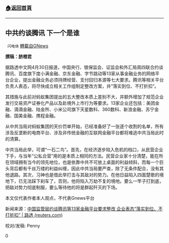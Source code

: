 ###  [:house:返回首頁](https://github.com/ourhimalayas/txt)
---

## 中共约谈腾讯 下一个是谁
` 闪电侠` [轉載自GNews](https://gnews.org/zh-hans/1152111/)

**撰稿：脐橙君**

据路透中文网4月30日报道，中国央行、银保监会、证监会和外汇局周四联合约谈腾讯、百度旗下度小满金融、京东金融、字节跳动等13家从事金融业务的网络平台企业，提出金融业务必须持牌经营、支付回归本源等七大要求。腾讯等相关平台负责人表态，将尽快成立相关工作组制定整改方案，并“落实到位、不打折扣”。

其措施与此前对蚂蚁集团提出的五大整改本质上差别不大，并额外增加了规范企业发行交易资产证券化产品以及赴境外上市行为等要求。13家企业还包括：美团金融、滴滴金融、陆金所、小米公司旗下天星数科、360数科、新浪金融、苏宁金融、国美金融、携程金融。

从中共当局对蚂蚁集团的天价罚单开始，已经准备好了一张逐个收割的名单，所有涉及反垄断的电商平台、涉及非传统金融的互联网金融平台都将难逃中共当局此时的清算。

中共当局此举，可谓“一石二鸟”。首先，在经济逐步陷入危机的档口，从民营企业下手，与当年“公私合营”用的是本质上相同的方法。民营企业家十分清楚，能在所在领域拥有当今的领先地位，也是依靠中共不可放上桌面的利益倾斜，而每一个巨头背后都有千丝万缕的利益纠缠，因此中共当局要严查，除了无条件配合，没有其他退路。其次，习神也是借此举打击与其敌对的势力。在他日益陷入四面楚歌的境地下，已无法踩下刹车了，否则，他将陷入万劫不复的境地。要么一竿子打到底，把敌对势力彻底制服，要么等待他的将是群起歼灭的下场。

本文仅代表作者本人观点，不代表Gnews平台

新闻来源：[中国监管层约谈腾讯等13家金融平台要求整改 企业表态“落实到位、不打折扣” | 路透 (reuters.com)](https://cn.reuters.com/article/tencent-regulators-platforms-0430-fri-idCNKBS2CH01F)

校对/发稿: Penny

0
